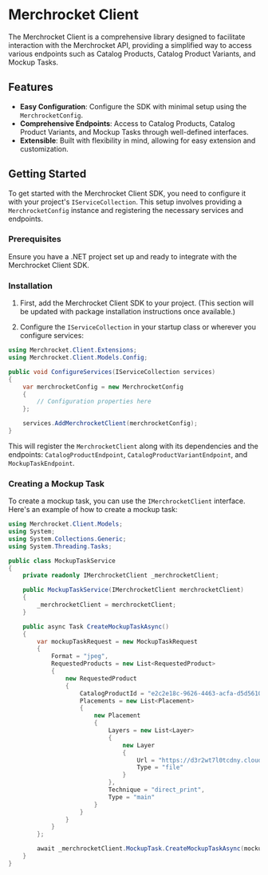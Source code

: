 # Merchrocket Client

The Merchrocket Client is a comprehensive library designed to facilitate interaction with the Merchrocket API, providing a simplified way to access various endpoints such as Catalog Products, Catalog Product Variants, and Mockup Tasks.

## Features

- **Easy Configuration**: Configure the SDK with minimal setup using the `MerchrocketConfig`.
- **Comprehensive Endpoints**: Access to Catalog Products, Catalog Product Variants, and Mockup Tasks through well-defined interfaces.
- **Extensible**: Built with flexibility in mind, allowing for easy extension and customization.

## Getting Started

To get started with the Merchrocket Client SDK, you need to configure it with your project's `IServiceCollection`. This setup involves providing a `MerchrocketConfig` instance and registering the necessary services and endpoints.

### Prerequisites

Ensure you have a .NET project set up and ready to integrate with the Merchrocket Client SDK.

### Installation

1. First, add the Merchrocket Client SDK to your project. (This section will be updated with package installation instructions once available.)

2. Configure the `IServiceCollection` in your startup class or wherever you configure services:

```cs
using Merchrocket.Client.Extensions;
using Merchrocket.Client.Models.Config;

public void ConfigureServices(IServiceCollection services)
{
    var merchrocketConfig = new MerchrocketConfig
    {
        // Configuration properties here
    };

    services.AddMerchrocketClient(merchrocketConfig);
}
```

This will register the `MerchrocketClient` along with its dependencies and the endpoints: `CatalogProductEndpoint`, `CatalogProductVariantEndpoint`, and `MockupTaskEndpoint`.

### Creating a Mockup Task

To create a mockup task, you can use the `IMerchrocketClient` interface. Here's an example of how to create a mockup task:

```cs
using Merchrocket.Client.Models;
using System;
using System.Collections.Generic;
using System.Threading.Tasks;

public class MockupTaskService
{
    private readonly IMerchrocketClient _merchrocketClient;

    public MockupTaskService(IMerchrocketClient merchrocketClient)
    {
        _merchrocketClient = merchrocketClient;
    }

    public async Task CreateMockupTaskAsync()
    {
        var mockupTaskRequest = new MockupTaskRequest
        {
            Format = "jpeg",
            RequestedProducts = new List<RequestedProduct>
            {
                new RequestedProduct
                {
                    CatalogProductId = "e2c2e18c-9626-4463-acfa-d5d5610f6c3a",
                    Placements = new List<Placement>
                    {
                        new Placement
                        {
                            Layers = new List<Layer>
                            {
                                new Layer
                                {
                                    Url = "https://d3r2wt7l0tcdny.cloudfront.net/products/mug_heart/print_source.jpg",
                                    Type = "file"
                                }
                            },
                            Technique = "direct_print",
                            Type = "main"
                        }
                    }
                }
            }
        };

        await _merchrocketClient.MockupTask.CreateMockupTaskAsync(mockupTaskRequest);
    }
}
```